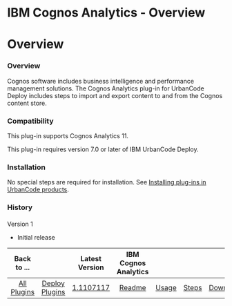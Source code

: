 
IBM Cognos Analytics - Overview
===============================

# Overview



### Overview




 


Cognos software includes business intelligence and performance management solutions. The Cognos 
Analytics plug-in for UrbanCode Deploy includes steps to import and export content to and from the Cognos content store.
 


### Compatibility


This plug-in supports Cognos Analytics 11.


This plug-in requires version 7.0 or later of IBM 
UrbanCode Deploy.


### Installation


No special steps are required for installation. See [Installing plug-ins in 
UrbanCode products](https://www.urbancode.com/resource/installing-plug-ins-in-urbancode-products/).


### History


####
 Version 1


* Initial release


|Back to ...||Latest Version|IBM Cognos Analytics ||||
| :---: | :---: | :---: | :---: | :---: | :---: | :---: |
|[All Plugins](../../index.md)|[Deploy Plugins](../README.md)|[1.1107117](https://raw.githubusercontent.com/UrbanCode/IBM-UCD-PLUGINS/main/files/cognos-analytics/Cognos-Analytics-1.1107117.zip)|[Readme](README.md)|[Usage](usage.md)|[Steps](steps.md)|[Downloads](downloads.md)|
